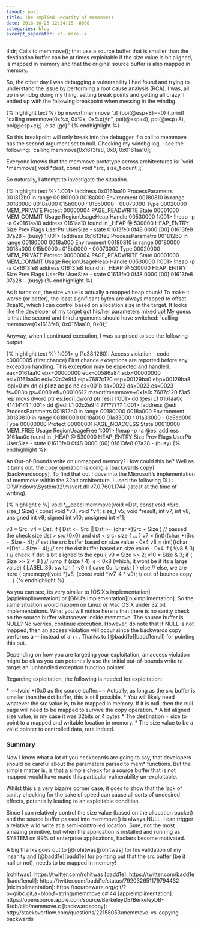 ```yaml
---
layout: post
title: The Implied Security of memmove()
date: 2016-10-25 12:34:15 -0600
categories: blog
excerpt_separator: <!--more-->
---
```


<p class="cn" markdown="1">tl;dr; Calls to memmove(); that use a source buffer that is smaller than the destination buffer can be at times exploitable if the size value is bit aligned, is mapped in memory and that the original source buffer is also mapped in memory.</p>

<!--more-->

<p class="cn" markdown="1">So, the other day I was debugging a vulnerability I had found and trying to understand the issue by performing a root cause analysis (RCA). I was, all up in windbg doing my thing, setting break points and getting all crazy. I ended up with the following breakpoint when messing in the windbg.</p>

{% highlight text %}
bp msvcrt!memmove ".if (poi(@esp+8)==0) {.printf \"calling memmove(0x%x, 0x%x, 0x%x);\\n\", poi(@esp+4), poi(@esp+8), poi(@esp+c);} .else {gc}"
{% endhighlight %}

<p class="cn" markdown="1">So this breakpoint will only break into the debugger if a call to memmove has the second argument set to null. Checking my windbg log, I see the following: `calling memmove(0x1613fe8, 0x0, 0x0161aa10);`</p>

<p class="cn" markdown="1">Everyone knows that the memmove prototype across architectures is:
`void *memmove( void *dest, const void *src, size_t count );`</p>

<p class="cn" markdown="1">So naturally, I attempt to investigate the situation.</p>

{% highlight text %}
1:001> !address 0x0161aa10
 ProcessParametrs 001812b0 in range 00180000 0018a000
 Environment 00180810 in range 00180000 0018a000
    015b0000 : 015b0000 - 00073000
                    Type     00020000 MEM_PRIVATE
                    Protect  00000004 PAGE_READWRITE
                    State    00001000 MEM_COMMIT
                    Usage    RegionUsageHeap
                    Handle   00530000
1:001> !heap -p -a 0x0161aa10
    address 0161aa10 found in
    _HEAP @ 530000
      HEAP_ENTRY Size Prev Flags    UserPtr UserSize - state
        01613fe0 0f48 0000  [00]   01613fe8    07a28 - (busy)
1:001> !address 0x1613fe8
 ProcessParametrs 001812b0 in range 00180000 0018a000
 Environment 00180810 in range 00180000 0018a000
    015b0000 : 015b0000 - 00073000
                    Type     00020000 MEM_PRIVATE
                    Protect  00000004 PAGE_READWRITE
                    State    00001000 MEM_COMMIT
                    Usage    RegionUsageHeap
                    Handle   00530000
1:001> !heap -p -a 0x1613fe8
    address 01613fe8 found in
    _HEAP @ 530000
      HEAP_ENTRY Size Prev Flags    UserPtr UserSize - state
        01613fe0 0f48 0000  [00]   01613fe8    07a28 - (busy)
{% endhighlight %}

<p class="cn" markdown="1">As it turns out, the size value is actually a mapped heap chunk! To make it worse (or better), the least significant bytes are always mapped to offset 0xaa10, which I can control based on allocation size in the target. It looks like the developer of my target got his/her parameters mixed up! My guess is that the second and third arguments should have switched: `calling memmove(0x1613fe8, 0x0161aa10, 0x0);`</p>

<p class="cn" markdown="1">Anyway, when I continued execution, I was surprised to see the following output:</p>

{% highlight text %}
1:001> g
(1c38.1260): Access violation - code c0000005 (first chance)
First chance exceptions are reported before any exception handling.
This exception may be expected and handled.
eax=0161aa10 ebx=00000000 ecx=00586a84 edx=00000000 esi=0161aa0c edi=02c2e9f4
eip=7687c120 esp=00129ba0 ebp=00129ba8 iopl=0         nv dn ei pl nz ac po nc
cs=001b  ss=0023  ds=0023  es=0023  fs=003b  gs=0000             efl=00010612
msvcrt!memmove+0x1e0:
7687c120 f3a5            rep movs dword ptr es:[edi],dword ptr [esi]
1:001> dd @esi L1
0161aa0c  41414141
1:001> dd @edi L1
02c2e9f4  ????????
1:001> !address @edi
 ProcessParametrs 001812b0 in range 00180000 0018a000
 Environment 00180810 in range 00180000 0018a000
    01a33000 : 01a33000 - 0e5cd000
                    Type     00000000 
                    Protect  00000001 PAGE_NOACCESS
                    State    00010000 MEM_FREE
                    Usage    RegionUsageFree
1:001> !heap -p -a @esi
    address 0161aa0c found in
    _HEAP @ 530000
      HEAP_ENTRY Size Prev Flags    UserPtr UserSize - state
        01613fe0 0f48 0000  [00]   01613fe8    07a28 - (busy)
{% endhighlight %}

<p class="cn" markdown="1">An Out-of-Bounds write on unmapped memory? How could this be? Well as it turns out, the copy operation is doing a [backwards copy][backwardscopy]. To find that out I dove into the Microsoft’s implementation of memmove within the 32bit architecture. I used the following DLL: C:\Windows\System32\msvcrt.dll v7.0.7601.1744 (latest at the time of writing).</p>

{% highlight c %}
void *__cdecl memmove(void *Dst, const void *Src, size_t Size)
{
  const void *v3;
  void *v4;
  size_t v5;
  void *result;
  int v7;
  int v8;
  unsigned int v9;
  signed int v10;
  unsigned int v11;

  v3 = Src;
  v4 = Dst;
  if ( Dst <= Src || Dst >= (char *)Src + Size )      // passed the check size dst > src (0x0) and dst < src+size
  {
    ...
  }
  v7 = (int)((char *)Src + Size - 4);                 // set the src buffer based on size value - 0x4
  v8 = (int)((char *)Dst + Size - 4);                 // set the dst buffer based on size value - 0x4
  if ( !(v8 & 3) )                                    // check if dst is bit aligned to the cpu
  {
    v9 = Size >> 2;
    v10 = Size & 3;
    if ( Size >> 2 < 8 )                              // jump if (size / 4) is < 0x8 (which, it wont be if its a large value)
    {
LABEL_36:
      switch ( -v9 )
      {
        case 0u:
          break;
      }
    }
    else                                              // else, we are here
    {
      qmemcpy((void *)v8, (const void *)v7, 4 * v9);  // out of bounds copy
      ...
    }
{% endhighlight %}

<p class="cn" markdown="1">As you can see, its very similar to [OS X’s implementation][appleimplimentation] or [GNU’s implementation][niximplimentation]. So the same situation would happen on Linux or Mac OS X under 32 bit implementations. What you will notice here is that there is no sanity check on the source buffer whatsoever inside memmove. The source buffer is NULL? No worries, continue execution. However, do note that if NULL is not mapped, then an access violation will occur since the backwards copy performs a -- instead of a ++. Thanks to [@badd1e][badd1enull] for pointing this out.</p>

<p class="cn" markdown="1">Depending on how you are targeting your exploitation, an access violation might be ok as you can potentially use the initial out-of-bounds write to target an `unhandled exception function pointer`.</p>

<p class="cn" markdown="1">Regarding exploitation, the following is needed for exploitation:</p>

<div class="cn" markdown="1">
* ~~(void *)0x0 as the source buffer.~~ Actually, as long as the src buffer is smaller than the dst buffer, this is still possible.
* You will likely need whatever the src value is, to be mapped in memory. If it is null, then the null page will need to be mapped to survive the copy operation.
* A bit aligned size value, in my case it was 32bits or 4 bytes
* The destination + size to point to a mapped and writable location in memory.
* The size value to be a valid pointer to controlled data, rare indeed.
</div>

### Summary

<p class="cn" markdown="1">Now I know what a lot of you neckbeards are going to say, that developers should be careful about the parameters parsed to mem* functions. But the simple matter is, is that a simple check for a source buffer that is not mapped would have made this particular vulnerability un-exploitable.</p>

<p class="cn" markdown="1">Whilst this s a very bizarre corner case, it goes to show that the lack of sanity checking for the sake of speed can cause all sorts of undesired effects, potentially leading to an exploitable condition.</p>

<p class="cn" markdown="1">Since I can relatively control the size value (based on the allocation bucket) and the source buffer passed into memmove() is always NULL, I can trigger a relative wild write at a semi-controlled location. Sure, not the most amazing primitive, but when the application is installed and running as SYSTEM on 99% of enterprise applications, hackers become motivated.</p>

<p class="cn" markdown="1">A big thanks goes out to [@rohitwas][rohitwas] for his validation of my insanity and [@badd1e][badd1e] for pointing out that the src buffer (be it null or not), needs to be mapped in memory!</p>

<div class="cn" markdown="1">
[rohitwas]: https://twitter.com/rohitwas
[badd1e]: https://twitter.com/badd1e
[badd1enull]: https://twitter.com/badd1e/status/792032651179794432
[niximplimentation]: https://sourceware.org/git/?p=glibc.git;a=blob;f=string/memmove.c#l44
[appleimplimentation]: https://opensource.apple.com/source/BerkeleyDB/BerkeleyDB-6/db/clib/memmove.c
[backwardscopy]: http://stackoverflow.com/questions/22158053/memmove-vs-copying-backwards
</div>

